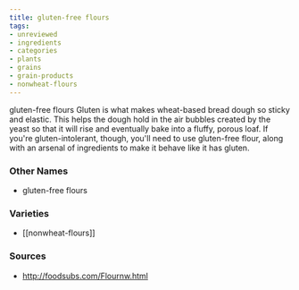 ```yaml
---
title: gluten-free flours
tags:
- unreviewed
- ingredients
- categories
- plants
- grains
- grain-products
- nonwheat-flours
---
```

gluten-free flours Gluten is what makes wheat-based bread dough so sticky and elastic. This helps the dough hold in the air bubbles created by the yeast so that it will rise and eventually bake into a fluffy, porous loaf. If you're gluten-intolerant, though, you'll need to use gluten-free flour, along with an arsenal of ingredients to make it behave like it has gluten.

### Other Names

* gluten-free flours

### Varieties

* [[nonwheat-flours]]

### Sources
* http://foodsubs.com/Flournw.html
